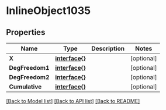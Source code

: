 # InlineObject1035

## Properties

Name | Type | Description | Notes
------------ | ------------- | ------------- | -------------
**X** | [**interface{}**](.md) |  | [optional] 
**DegFreedom1** | [**interface{}**](.md) |  | [optional] 
**DegFreedom2** | [**interface{}**](.md) |  | [optional] 
**Cumulative** | [**interface{}**](.md) |  | [optional] 

[[Back to Model list]](../README.md#documentation-for-models) [[Back to API list]](../README.md#documentation-for-api-endpoints) [[Back to README]](../README.md)


